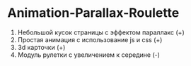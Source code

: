 # Animation-Parallax-Roulette

1) Небольшой кусок страницы с эффектом параллакс (+)
2) Простая анимация с использование js и css  (+)
3) 3d карточки (+)
4) Модуль рулетки с увеличением к середине (-)

